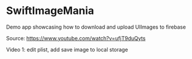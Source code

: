 # SwiftImageMania
Demo app showcasing how to download and upload UIImages to firebase

Source: https://www.youtube.com/watch?v=ufjT9duQyts

Video 1: edit plist, add save image to local storage
